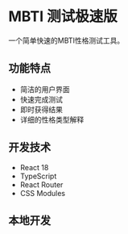 # MBTI 测试极速版

一个简单快速的MBTI性格测试工具。

## 功能特点

- 简洁的用户界面
- 快速完成测试
- 即时获得结果
- 详细的性格类型解释

## 开发技术

- React 18
- TypeScript
- React Router
- CSS Modules

## 本地开发